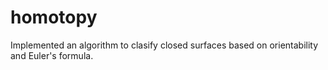 # homotopy

Implemented an algorithm to clasify closed surfaces based on orientability and Euler's formula.
